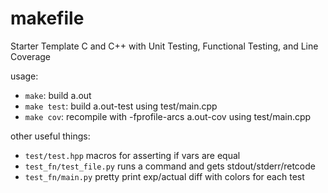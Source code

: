 # makefile
Starter Template C and C++ with Unit Testing, Functional Testing, and Line Coverage

usage:
 * `make`: build a.out
 * `make test`: build a.out-test using test/main.cpp
 * `make cov`: recompile with -fprofile-arcs a.out-cov using test/main.cpp

other useful things:
 * `test/test.hpp` macros for asserting if vars are equal
 * `test_fn/test_file.py` runs a command and gets stdout/stderr/retcode
 * `test_fn/main.py` pretty print exp/actual diff with colors for each test
